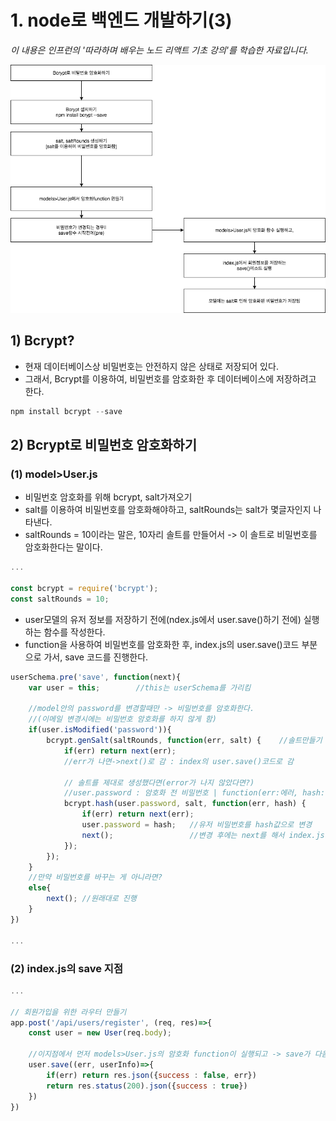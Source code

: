 # 1. node로 백엔드 개발하기(3)
*이 내용은 인프런의 '따라하며 배우는 노드 리액트 기초 강의'를 학습한 자료입니다.*

<img src="./3.png"/>

## 1) Bcrypt?
- 현재 데이터베이스상 비밀번호는 안전하지 않은 상태로 저장되어 있다.
- 그래서, Bcrypt를 이용하여, 비밀번호를 암호화한 후 데이터베이스에 저장하려고 한다.

```js
npm install bcrypt --save
```

## 2) Bcrypt로 비밀번호 암호화하기 
### (1) model>User.js

- 비밀번호 암호화를 위해 bcrypt, salt가져오기
- salt를 이용하여 비밀번호를 암호화해야하고, saltRounds는 salt가 몇글자인지 나타낸다.
- saltRounds = 10이라는 말은, 10자리 솔트를 만들어서 -> 이 솔트로 비밀번호를 암호화한다는 말이다.

```js
...

const bcrypt = require('bcrypt');
const saltRounds = 10; 
```

- user모델의 유저 정보를 저장하기 전에(ndex.js에서 user.save()하기 전에) 실행하는 함수를 작성한다.
- function을 사용하여 비밀번호를 암호화한 후, index.js의 user.save()코드 부분으로 가서, save 코드를 진행한다.
 
```js
userSchema.pre('save', function(next){
    var user = this;        //this는 userSchema를 가리킴
    
    //model안의 password를 변경할때만 -> 비밀번호를 암호화한다.
    //(이메일 변경시에는 비밀번호 암호화를 하지 않게 함)
    if(user.isModified('password')){
        bcrypt.genSalt(saltRounds, function(err, salt) {    //솔트만들기
            if(err) return next(err);   
            //err가 나면->next()로 감 : index의 user.save()코드로 감

            // 솔트를 제대로 생성했다면(error가 나지 않았다면?)
            //user.password : 암호화 전 비밀번호 | function(err:에러, hash:암호화된 pw)
            bcrypt.hash(user.password, salt, function(err, hash) { 
                if(err) return next(err);
                user.password = hash;   //유저 비밀번호를 hash값으로 변경
                next();                 //변경 후에는 next를 해서 index.js의 user.save()코드로 돌아감
            });
        });
    }
    //만약 비밀번호를 바꾸는 게 아니라면?
    else{
        next(); //원래대로 진행
    }  
})  

...
```

### (2) index.js의 save 지점
```js
...

// 회원가입을 위한 라우터 만들기
app.post('/api/users/register', (req, res)=>{
    const user = new User(req.body);

    //이지점에서 먼저 models>User.js의 암호화 function이 실행되고 -> save가 다음으로 진행됨
    user.save((err, userInfo)=>{  
        if(err) return res.json({success : false, err}) 
        return res.status(200).json({success : true})
    })  
})


```
